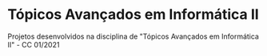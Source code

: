# Tópicos Avançados em Informática II

Projetos desenvolvidos na disciplina de "Tópicos Avançados em Informática II" - CC 01/2021
